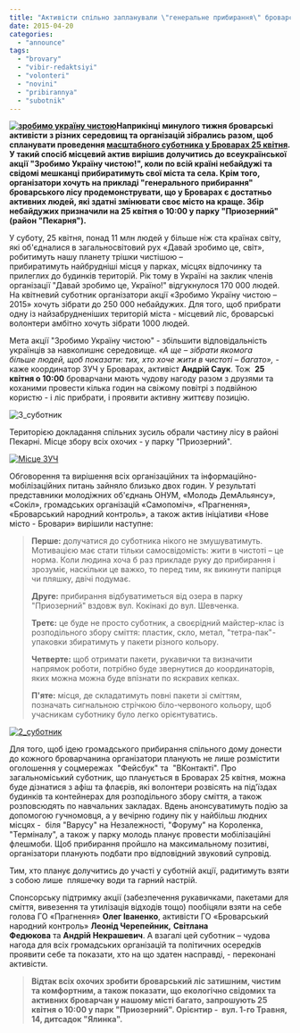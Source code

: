 ```yaml
---
title: "Активісти спільно запланували \"генеральне прибирання\" броварського лісу на 25 квітня"
date: 2015-04-20
categories: 
  - "announce"
tags: 
  - "brovary"
  - "vibir-redaktsiyi"
  - "volonteri"
  - "novini"
  - "pribirannya"
  - "subotnik"
---
```


**[![зробимо україну чистою](https://mpz.brovary.org/wp-content/uploads/2015/04/zrobimo-ukrayinu-chistoyu.jpg)](https://mpz.brovary.org/wp-content/uploads/2015/04/zrobimo-ukrayinu-chistoyu.jpg)Наприкінці минулого тижня броварські активісти з різних середовищ та організацій зібрались разом, щоб спланувати проведення [масштабного суботника у Броварах 25 квітня](https://www.facebook.com/events/467714816720396/467792616712616/). У такий спосіб місцевий актив вирішив долучитись до всеукраїнської акції "Зробимо Україну чистою!", коли по всій країні небайдужі та свідомі мешканці прибиратимуть свої міста та села. Крім того, організатори хочуть на прикладі "генерального прибирання" броварського лісу продемонструвати, що у Броварах є достатньо активних людей, які здатні змінювати своє місто на краще. Збір небайдужих призначили на 25 квітня о 10:00 у парку "Приозерний" (район "Пекарня").**

У суботу, 25 квітня, понад 11 млн людей у більше ніж ста країнах світу, які об'єдналися в загальносвітовий рух «Давай зробимо це, світ», робитимуть нашу планету трішки чистішою – прибиратимуть найбрудніші місця у парках, місцях відпочинку та прилеглих до будинків територій. Рік тому в Україні на заклик членів організації "Давай зробимо це, Україно!" відгукнулося 170 000 людей. На квітневий суботник організатори акції «Зробимо Україну чистою – 2015» хочуть зібрати до 250 000 небайдужих. Для того, щоб прибрати одну із найзабрудненіших територій міста - місцевий ліс, броварські волонтери амбітно хочуть зібрати 1000 людей.

Мета акції "Зробимо Україну чистою" - збільшити відповідальність українців за навколишнє середовище. _«А ще – зібрати якомога більше людей, щоб показати: тих, хто хоче жити в чистоті – багато»,_ - каже координатор ЗУЧ у Броварах, активіст **Андрій Саук**. Тож  **25 квітня о 10:00** броварчани мають чудову нагоду разом з друзями та коханими провести кілька годин на свіжому повітрі з подвійною користю - і ліс прибрати, і проявити активну життєву позицію.

![3_суботник](https://mpz.brovary.org/wp-content/uploads/2015/04/39.jpg)

Територією докладання спільних зусиль обрали частину лісу в районі Пекарні. Місце збору всіх охочих - у парку "Приозерний".

[![Місце ЗУЧ](https://mpz.brovary.org/wp-content/uploads/2015/04/Mistse-ZUCH.jpg)](https://mpz.brovary.org/wp-content/uploads/2015/04/Mistse-ZUCH.jpg)

Обговорення та вирішення всіх організаційних та інформаційно-мобілізаційних питань зайняло близько двох годин. У результаті представники молодіжних об'єднань ОНУМ, «Молодь ДемАльянсу», «Сокіл», громадських організацій «Самопоміч», «Прагнення», «Броварський народний контроль», а також актив ініціативи «Нове  місто - Бровари» вирішили наступне:

> **Перше:** долучатися до суботника нікого не змушуватимуть. Мотивацією має стати тільки самосвідомість: жити в чистоті – це норма. Коли людина хоча б раз прикладе руку до прибирання і зрозуміє, наскільки це важко, то перед тим, як викинути папірця чи пляшку, двічі подумає.
> 
> **Друге:** прибирання відбуватиметься від озера в парку "Приозерний" вздовж вул. Кокінакі до вул. Шевченка.
> 
> **Третє:** це буде не просто суботник, а своєрідний майстер-клас із розподільного збору сміття: пластик, скло, метал, "тетра-пак"-упаковки збиратимуть у пакети різного кольору.
> 
> **Четверте:** щоб отримати пакети, рукавички та визначити напрямок роботи, потрібно буде звернутися до координаторів, яких можна можна буде впізнати по яскравих кепках.
> 
> **П'яте:** місця, де складатимуть повні пакети зі сміттям, позначать сигнальною стрічкою біло-червоного кольору, щоб учасникам суботнику було легко орієнтуватись.

[![2_суботник](https://mpz.brovary.org/wp-content/uploads/2015/04/24.jpg)](https://mpz.brovary.org/wp-content/uploads/2015/04/24.jpg)

Для того, щоб ідею громадського прибирання спільного дому донести до кожного броварчанина організатори планують не лише розмістити оголошення у соцмережах  "Фейсбук" та  "ВКонтакті". Про загальноміський суботник, що планується в Броварах 25 квітня, можна буде дізнатися з афіш та флаєрів, які волонтери розвісять на під'їздах будинків та контейнерах для розподільного збору сміття, а також розповсюдять по навчальних закладах. Вдень анонсуватимуть подію за допомогою гучномовця, а у вечірню годину пік у найбільш людних місцях -  біля "Варусу" на Незалежності, "Форуму" на Короленка, "Терміналу", а також у парку молодь планує провести мобілізаційні флешмоби. Щоб прибирання пройшло на максимальному позитиві, організатори планують подбати про відповідний звуковий супровід.

Тим, хто планує долучитись до участі у суботній акції, радитимуть взяти з собою лише  пляшечку води та гарний настрій.

Спонсорську підтримку акції (забезпечення рукавичками, пакетами для сміття, вивезення та утилізація відходів тощо) пообіцяли взяти на себе голова ГО «Прагнення» **Олег Іваненко**, активісти ГО «Броварський народний контроль» **Леонід Черепейник,** **Світлана Федюкова** та **Андрій Некрашевич**. А взагалі цей суботник – чудова нагода для всіх громадських організацій та політичних осередків проявити себе та показати, хто на що здатен насправді, - переконані активісти.

> **Відтак всіх охочих зробити броварський ліс затишним, чистим та комфортним, а також показати, що екологічно свідомих та активних броварчан у нашому місті багато, запрошують 25 квітня о 10:00 у парк "Приозерний". Орієнтир -  вул. 1-го Травня, 14, дитсадок "Ялинка".**
